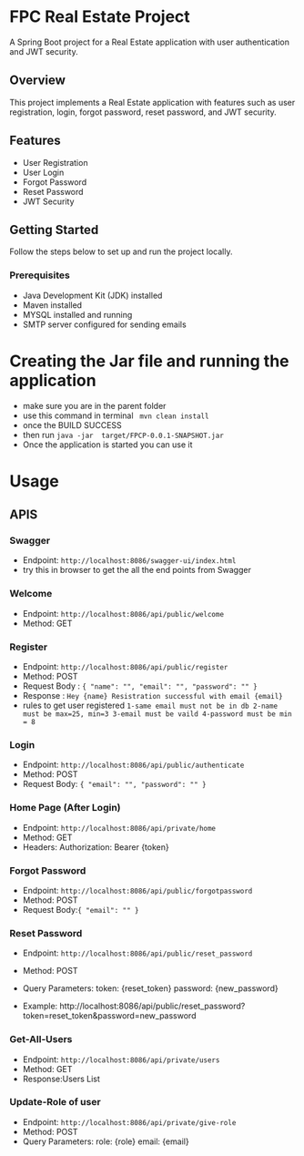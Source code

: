 # FPC Real Estate Project

A Spring Boot project for a Real Estate application with user authentication and JWT security.

## Overview

This project implements a Real Estate application with features such as user registration, login, forgot password, reset password, and JWT security.

## Features

- User Registration
- User Login
- Forgot Password
- Reset Password
- JWT Security

## Getting Started

Follow the steps below to set up and run the project locally.

### Prerequisites

- Java Development Kit (JDK) installed
- Maven installed
- MYSQL installed and running
- SMTP server configured for sending emails

# Creating the Jar file and running the application

- make sure you are in the parent folder
- use this command in terminal ` mvn clean install`
- once the BUILD SUCCESS
- then run `java -jar  target/FPCP-0.0.1-SNAPSHOT.jar`
- Once the application is started you can use it

# Usage

## APIS
### Swagger

- Endpoint: `http://localhost:8086/swagger-ui/index.html`
- try this in browser to get the all the end points from Swagger

### Welcome

- Endpoint: `http://localhost:8086/api/public/welcome`
- Method: GET

### Register

- Endpoint: `http://localhost:8086/api/public/register`
- Method: POST
- Request Body : `{
  "name": "",
  "email": "",
  "password": ""
  }`
- Response : `Hey {name} Resistration successful with email {email}`
- rules to get user registered `
  1-same email must not be in db
  2-name must be max=25, min=3
  3-email must be vaild
  4-password must be min = 8
`

### Login

- Endpoint: `http://localhost:8086/api/public/authenticate`
- Method: POST
- Request Body: `{
  "email": "",
  "password": ""
  }`

### Home Page (After Login)

- Endpoint: `http://localhost:8086/api/private/home`
- Method: GET
- Headers: Authorization: Bearer {token}

### Forgot Password
- Endpoint: `http://localhost:8086/api/public/forgotpassword`
- Method: POST
- Request Body:`{
                  "email": ""
              }`

### Reset Password

- Endpoint: `http://localhost:8086/api/public/reset_password`
- Method: POST
- Query Parameters:
  token: {reset_token}
  password: {new_password}

- Example: http://localhost:8086/api/public/reset_password?token=reset_token&password=new_password

### Get-All-Users
- Endpoint: `http://localhost:8086/api/private/users`
- Method: GET
- Response:Users List
### Update-Role of user
- Endpoint: `http://localhost:8086/api/private/give-role`
- Method: POST
- Query Parameters:
  role: {role}
  email: {email}

